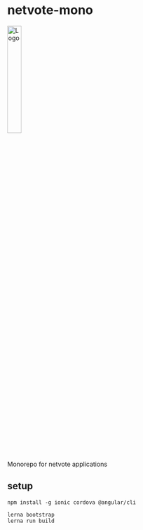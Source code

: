 # netvote-mono

<img src="https://s3.amazonaws.com/netvote-docs/nv.png" alt="Logo"  height="25%" width="25%"/>

Monorepo for netvote applications

## setup
```
npm install -g ionic cordova @angular/cli

lerna bootstrap
lerna run build

```

